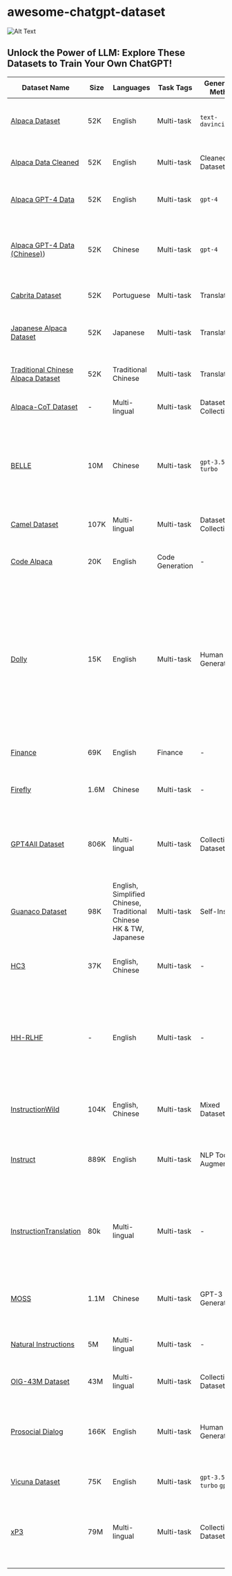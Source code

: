 # awesome-chatgpt-dataset
![Alt Text](https://github.com/voidful/awesome-chatgpt-dataset/raw/main/A%20cat%20%20to%20Unlock%20the%20Power%20of%20LLM%20Explore%20These%20Datasets%20to%20Train%20Your%20Own%20ChatGPT!.gif)    

## Unlock the Power of LLM: Explore These Datasets to Train Your Own ChatGPT!

| Dataset Name                                                                                      | Size | Languages                                                          | Task Tags       | Generation Method       | Source                                                                                                                                                                                       | Cost  | License                            |
|---------------------------------------------------------------------------------------------------|------|--------------------------------------------------------------------|-----------------|-------------------------|----------------------------------------------------------------------------------------------------------------------------------------------------------------------------------------------|-------|------------------------------------|
| [Alpaca Dataset](https://github.com/tatsu-lab/stanford_alpaca)                                    | 52K  | English                                                            | Multi-task      | `text-davinci-003`      | 175 seed instructions by OpenAI API                                                                                                                                                          | <$500 | CC By NC 4.0; OpenAI terms of use  |
| [Alpaca Data Cleaned](https://github.com/gururise/AlpacaDataCleaned)                              | 52K  | English                                                            | Multi-task      | Cleaned Dataset         | Revised version of Alpaca Dataset                                                                                                                                                            | -     | -                                  |
| [Alpaca GPT-4 Data](https://github.com/Instruction-Tuning-with-GPT-4/GPT-4-LLM)                   | 52K  | English                                                            | Multi-task      | `gpt-4`                 | Generated by GPT-4 using Alpaca prompts                                                                                                                                                      | -     | -                                  |
| [Alpaca GPT-4 Data (Chinese)](https://github.com/Instruction-Tuning-with-GPT-4/GPT-4-LLM))        | 52K  | Chinese                                                            | Multi-task      | `gpt-4`                 | Generated by GPT-4 using Chinese prompts translated from Alpaca by ChatGPT                                                                                                                   | -     | -                                  |
| [Cabrita Dataset](https://github.com/22-hours/cabrita)                                            | 52K  | Portuguese                                                         | Multi-task      | Translation             | Translated from Alpaca Data                                                                                                                                                                  | -     |                                    |
| [Japanese Alpaca Dataset](https://github.com/shi3z/alpaca_ja)                                     | 52K  | Japanese                                                           | Multi-task      | Translation             | Translated from Alpaca Data by ChatGPT API                                                                                                                                                   | $45   | CC By NC 4.0; OpenAI terms of use  |
| [Traditional Chinese Alpaca Dataset](https://github.com/ntunlplab/traditional-chinese-alpaca)     | 52K  | Traditional Chinese                                                | Multi-task      | Translation             | Translated from Alpaca Data by ChatGPT API                                                                                                                                                   | $40   | Apache-2.0 license                 |
| [Alpaca-CoT Dataset](https://github.com/PhoebusSi/Alpaca-CoT/tree/main/data)                      | -    | Multi-lingual                                                      | Multi-task      | Dataset Collection      | Instruction Data Collection                                                                                                                                                                  | -     | ODC-By                             |
| [BELLE](https://github.com/LianjiaTech/BELLE/tree/main/data)                                      | 10M  | Chinese                                                            | Multi-task      | `gpt-3.5-turbo`         | The 10M Chinese dataset is composed of subsets spanning multiple (instruction) types and multiple fields.                                                                                    | -     | Research only; OpenAI terms of use |
| [Camel Dataset](https://github.com/lightaime/camel)                                               | 107K | Multi-lingual                                                      | Multi-task      | Dataset Collection      | Role-playing between AIs (Open AI API)                                                                                                                                                       | -     |                                    |
| [Code Alpaca](https://github.com/sahil280114/codealpaca)                                          | 20K  | English                                                            | Code Generation | -                       | Code generation task involving 20,022 samples                                                                                                                                                | -     | -                                  |
| [Dolly](https://github.com/databrickslabs/dolly/tree/master/data)                                 | 15K  | English                                                            | Multi-task      | Human Generated         | databricks-dolly-15k is a corpus of more than 15,000 records generated by thousands of Databricks employees to enable large language models to exhibit the magical interactivity of ChatGPT. | -     | CC 3.0                             |
| [Finance](https://huggingface.co/datasets/gbharti/finance-alpaca)                                 | 69K  | English                                                            | Finance         | -                       | 68,912 financial related instructions                                                                                                                                                        | -     | -                                  |
| [Firefly](https://github.com/yangjianxin1/Firefly)                                                | 1.6M | Chinese                                                            | Multi-task      | -                       | 1,649,398 Chinese instructions in 23 NLP tasks                                                                                                                                               | -     | -                                  |
| [GPT4All Dataset](https://github.com/nomic-ai/gpt4all)                                            | 806K | Multi-lingual                                                      | Multi-task      | Collection of Dataset   | Subset of LAION OIG, StackOverflow Question, BigSciense/p3 dataset. Answered by OpenAI API.                                                                                                  | -     |                                    |
| [Guanaco Dataset](https://huggingface.co/datasets/JosephusCheung/GuanacoDataset)                  | 98K  | English, Simplified Chinese, Traditional Chinese HK & TW, Japanese | Multi-task      | Self-Instruct           | 175 translated seed instructions of Alpaca Dataset                                                                                                                                           | $6K   | GPL-3.0; OpenAI terms of use       |
| [HC3](https://huggingface.co/datasets/Hello-SimpleAI/HC3)                                         | 37K  | English, Chinese                                                   | Multi-task      | -                       | 37,175 instructions generated by ChatGPT and human                                                                                                                                           | -     | -                                  |
| [HH-RLHF](https://github.com/anthropics/hh-rlhf/tree/master)                                      | -    | English                                                            | Multi-task      | -                       | The data are described in the paper: Training a Helpful and Harmless Assistant with Reinforcement Learning from Human Feedback.                                                              | -     | MIT                                |
| [InstructionWild](https://github.com/XueFuzhao/InstructionWild)                                   | 104K | English, Chinese                                                   | Multi-task      | Mixed Dataset           | 429 seed instructions from the Internet                                                                                                                                                      | $880  | Research only; OpenAI terms of use |
| [Instruct](https://huggingface.co/datasets/swype/instruct)                                        | 889K | English                                                            | Multi-task      | NLP Tools Augmentation  | 888,969 English instructions, augmentation using AllenAI NLP tools                                                                                                                           | -     | MIT                                |
| [InstructionTranslation](https://huggingface.co/datasets/theblackcat102/instruction_translations) | 80k  | Multi-lingual                                                      | Multi-task      | -                       | Translations were generated by M2M 12B and the output generations were limited at 512 tokens due to VRAM limit (40G).                                                                        | -     | MIT                                |
| [MOSS](https://github.com/OpenLMLab/MOSS#数据)                                                      | 1.1M | Chinese                                                            | Multi-task      | GPT-3 Generated         | Generated by gpt-3.5-turbo                                                                                                                                                                   |       | Apache-2.0, AGPL-3.0 licenses      |
| [Natural Instructions](https://github.com/allenai/natural-instructions)                           | 5M   | Multi-lingual                                                      | Multi-task      | -                       | 5,040,134 instructions collected from diverse NLP tasks                                                                                                                                      | -     | -                                  |
| [OIG-43M Dataset](https://laion.ai/blog/oig-dataset/)                                             | 43M  | Multi-lingual                                                      | Multi-task      | Collection of Dataset   | Together, LAION, and Ontocord.ai.                                                                                                                                                            | -     |                                    |
| [Prosocial Dialog](https://huggingface.co/datasets/allenai/prosocial-dialog)                      | 166K | English                                                            | Multi-task      | Human Generated         | 165,681 instructions produced by GPT-3 rewrites questions and human feedback                                                                                                                 | -     | -                                  |
| [Vicuna Dataset](https://huggingface.co/datasets/anon8231489123/ShareGPT_Vicuna_unfiltered)       | 75K  | English                                                            | Multi-task      | `gpt-3.5-turbo` `gpt-4` | ~100k ShareGPT conversations                                                                                                                                                                 | -     | -                                  |
| [xP3](https://huggingface.co/datasets/bigscience/xP3)                                             | 79M  | Multi-lingual                                                      | Multi-task      | Collection of Dataset   | 78,883,588 instructions collected by prompts & datasets across 46 languages & 16 NLP tasks                                                                                                   | -     | -                                  |
